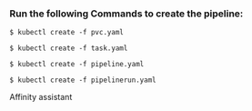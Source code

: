 ### Run the following Commands to create the pipeline:

```
$ kubectl create -f pvc.yaml

$ kubectl create -f task.yaml

$ kubectl create -f pipeline.yaml

$ kubectl create -f pipelinerun.yaml
```

Affinity assistant 
